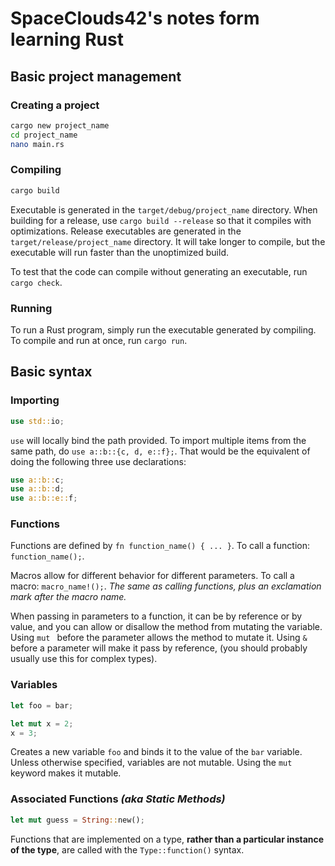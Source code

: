 # SpaceClouds42's notes form learning Rust


## Basic project management

### Creating a project

```bash
cargo new project_name
cd project_name
nano main.rs
```

### Compiling

```bash
cargo build
```

Executable is generated in the `target/debug/project_name` directory. When building for a release, use `cargo build --release` so that it compiles
with optimizations. Release executables are generated in the `target/release/project_name` directory. It will take longer to compile, but the 
executable will run faster than the unoptimized build.

To test that the code can compile without generating an executable, run `cargo check`.


### Running

To run a Rust program, simply run the executable generated by compiling. To compile and run at once, run `cargo run`.


## Basic syntax

### Importing

```rust
use std::io;
```

`use` will locally bind the path provided. To import multiple items from the same path, do `use a::b::{c, d, e::f};`. That would be the equivalent
of doing the following three use declarations:

```rust
use a::b::c;
use a::b::d;
use a::b::e::f;
```

### Functions

Functions are defined by `fn function_name() { ... }`. To call a function: `function_name();`.

Macros allow for different behavior for different parameters. To call a macro: `macro_name!();`. *The same as calling functions, plus an 
exclamation mark after the macro name.*

When passing in parameters to a function, it can be by reference or by value, and you can allow or disallow the method from mutating the variable.
Using `mut ` before the parameter allows the method to mutate it. Using `&` before a parameter will make it pass by reference, (you should probably
usually use this for complex types).


### Variables

```rust
let foo = bar;

let mut x = 2;
x = 3;
```

Creates a new variable `foo` and binds it to the value of the `bar` variable. Unless otherwise specified, variables are not mutable. Using the 
`mut` keyword makes it mutable.


### Associated Functions *(aka Static Methods)*

```rust
let mut guess = String::new();
```

Functions that are implemented on a type, **rather than a particular instance of the type**, are called with the `Type::function()` syntax.



